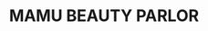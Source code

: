 ---
title: "MAMU BEAUTY PARLOR"
url: /walay-padre-burgos-quezon/mamu-beauty-parlor/
shop: Friseur
---